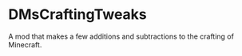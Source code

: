 # DMsCraftingTweaks
A mod that makes a few additions and subtractions to the crafting of Minecraft.

